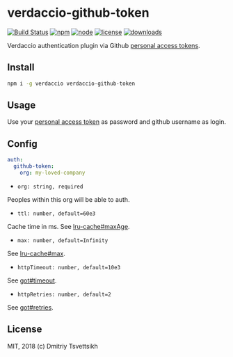 # verdaccio-github-token

[![Build Status](https://travis-ci.com/reklatsmasters/verdaccio-github-token.svg?branch=master)](https://travis-ci.com/reklatsmasters/verdaccio-github-token)
[![npm](https://img.shields.io/npm/v/verdaccio-github-token.svg)](https://npmjs.org/package/verdaccio-github-token)
[![node](https://img.shields.io/node/v/verdaccio-github-token.svg)](https://npmjs.org/package/verdaccio-github-token)
[![license](https://img.shields.io/npm/l/verdaccio-github-token.svg)](https://npmjs.org/package/verdaccio-github-token)
[![downloads](https://img.shields.io/npm/dm/verdaccio-github-token.svg)](https://npmjs.org/package/verdaccio-github-token)

Verdaccio authentication plugin via Github [personal access tokens](https://github.com/settings/tokens).

## Install

```sh
npm i -g verdaccio verdaccio-github-token
```

## Usage

Use your [personal access token](https://github.com/settings/tokens) as password and github username as login.

## Config

```yml
auth:
  github-token:
    org: my-loved-company
```

* `org: string, required`

Peoples within this org will be able to auth.

* `ttl: number, default=60e3`

Cache time in ms. See [lru-cache#maxAge](https://www.npmjs.com/package/lru-cache).

* `max: number, default=Infinity`

See [lru-cache#max](https://www.npmjs.com/package/lru-cache).

* `httpTimeout: number, default=10e3`

See [got#timeout](https://www.npmjs.com/package/got#timeout).

* `httpRetries: number, default=2`

See [got#retries](https://www.npmjs.com/package/got#retries).

## License

MIT, 2018 (c) Dmitriy Tsvettsikh
